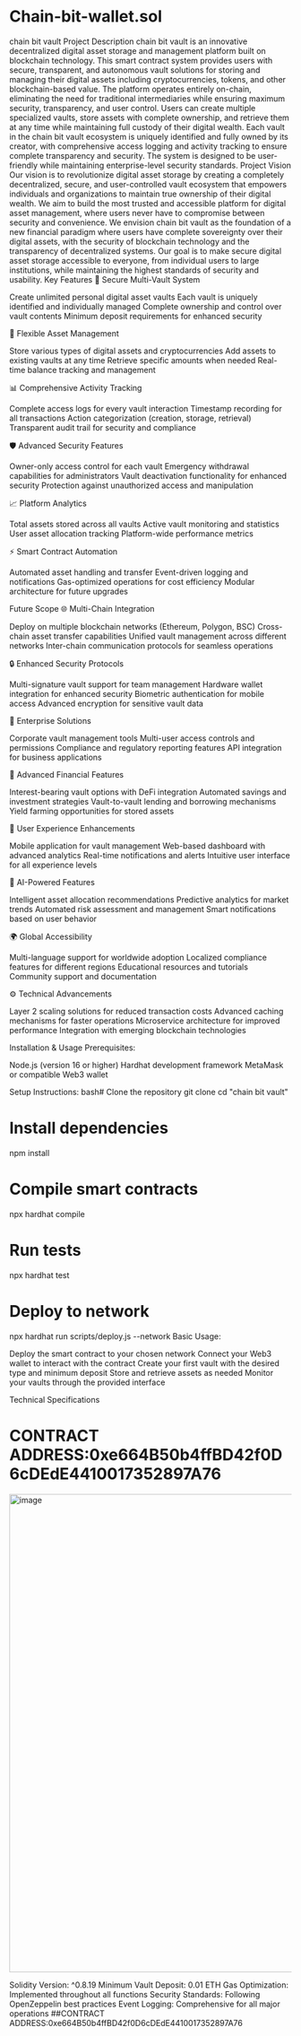 # Chain-bit-wallet.sol
chain bit vault
Project Description
chain bit vault is an innovative decentralized digital asset storage and management platform built on blockchain technology. This smart contract system provides users with secure, transparent, and autonomous vault solutions for storing and managing their digital assets including cryptocurrencies, tokens, and other blockchain-based value.
The platform operates entirely on-chain, eliminating the need for traditional intermediaries while ensuring maximum security, transparency, and user control. Users can create multiple specialized vaults, store assets with complete ownership, and retrieve them at any time while maintaining full custody of their digital wealth.
Each vault in the chain bit vault ecosystem is uniquely identified and fully owned by its creator, with comprehensive access logging and activity tracking to ensure complete transparency and security. The system is designed to be user-friendly while maintaining enterprise-level security standards.
Project Vision
Our vision is to revolutionize digital asset storage by creating a completely decentralized, secure, and user-controlled vault ecosystem that empowers individuals and organizations to maintain true ownership of their digital wealth. We aim to build the most trusted and accessible platform for digital asset management, where users never have to compromise between security and convenience.
We envision chain bit vault as the foundation of a new financial paradigm where users have complete sovereignty over their digital assets, with the security of blockchain technology and the transparency of decentralized systems. Our goal is to make secure digital asset storage accessible to everyone, from individual users to large institutions, while maintaining the highest standards of security and usability.
Key Features
🔐 Secure Multi-Vault System

Create unlimited personal digital asset vaults
Each vault is uniquely identified and individually managed
Complete ownership and control over vault contents
Minimum deposit requirements for enhanced security

💎 Flexible Asset Management

Store various types of digital assets and cryptocurrencies
Add assets to existing vaults at any time
Retrieve specific amounts when needed
Real-time balance tracking and management

📊 Comprehensive Activity Tracking

Complete access logs for every vault interaction
Timestamp recording for all transactions
Action categorization (creation, storage, retrieval)
Transparent audit trail for security and compliance

🛡️ Advanced Security Features

Owner-only access control for each vault
Emergency withdrawal capabilities for administrators
Vault deactivation functionality for enhanced security
Protection against unauthorized access and manipulation

📈 Platform Analytics

Total assets stored across all vaults
Active vault monitoring and statistics
User asset allocation tracking
Platform-wide performance metrics

⚡ Smart Contract Automation

Automated asset handling and transfer
Event-driven logging and notifications
Gas-optimized operations for cost efficiency
Modular architecture for future upgrades

Future Scope
🌐 Multi-Chain Integration

Deploy on multiple blockchain networks (Ethereum, Polygon, BSC)
Cross-chain asset transfer capabilities
Unified vault management across different networks
Inter-chain communication protocols for seamless operations

🔒 Enhanced Security Protocols

Multi-signature vault support for team management
Hardware wallet integration for enhanced security
Biometric authentication for mobile access
Advanced encryption for sensitive vault data

💼 Enterprise Solutions

Corporate vault management tools
Multi-user access controls and permissions
Compliance and regulatory reporting features
API integration for business applications

🏦 Advanced Financial Features

Interest-bearing vault options with DeFi integration
Automated savings and investment strategies
Vault-to-vault lending and borrowing mechanisms
Yield farming opportunities for stored assets

📱 User Experience Enhancements

Mobile application for vault management
Web-based dashboard with advanced analytics
Real-time notifications and alerts
Intuitive user interface for all experience levels

🤖 AI-Powered Features

Intelligent asset allocation recommendations
Predictive analytics for market trends
Automated risk assessment and management
Smart notifications based on user behavior

🌍 Global Accessibility

Multi-language support for worldwide adoption
Localized compliance features for different regions
Educational resources and tutorials
Community support and documentation

⚙️ Technical Advancements

Layer 2 scaling solutions for reduced transaction costs
Advanced caching mechanisms for faster operations
Microservice architecture for improved performance
Integration with emerging blockchain technologies

Installation & Usage
Prerequisites:

Node.js (version 16 or higher)
Hardhat development framework
MetaMask or compatible Web3 wallet

Setup Instructions:
bash# Clone the repository
git clone <repository-url>
cd "chain bit vault"

# Install dependencies
npm install

# Compile smart contracts
npx hardhat compile

# Run tests
npx hardhat test

# Deploy to network
npx hardhat run scripts/deploy.js --network <network-name>
Basic Usage:

Deploy the smart contract to your chosen network
Connect your Web3 wallet to interact with the contract
Create your first vault with the desired type and minimum deposit
Store and retrieve assets as needed
Monitor your vaults through the provided interface

Technical Specifications
# CONTRACT ADDRESS:0xe664B50b4ffBD42f0D6cDEdE4410017352897A76
<img width="1776" height="853" alt="image" src="https://github.com/user-attachments/assets/7141c119-3233-40e1-bdab-e8183996a9c1" />


Solidity Version: ^0.8.19
Minimum Vault Deposit: 0.01 ETH
Gas Optimization: Implemented throughout all functions
Security Standards: Following OpenZeppelin best practices
Event Logging: Comprehensive for all major operations
##CONTRACT ADDRESS:0xe664B50b4ffBD42f0D6cDEdE4410017352897A76
